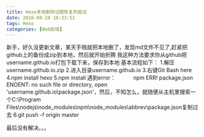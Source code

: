 ```yaml
---
title: Hexo本地删除试图恢复的尝试
date: 2016-08-28 18:33:51
tags: Hexo
categories: [Web前端]
---
```

新手，好久没更新文章，某天手贱就把本地删了，发现md文件不见了,赶紧把github上的备份成zip到本地，然后就开始折腾
我这种方法要求你从github把username.github.io打包下载下来，保存到本地
基本流程如下：
1.解压username.github.io.zip
2.进入目录username.github.io
3.右键Git Bash here
4.npm install hexo
5.npm install 遇到error：
　　　npm ERR! package.json ENOENT: no such file or directory, open 'username.github.io\package.json'，然后，不知怎么，就随便从主机里搜索一个C:\Program Files\nodejs\node_modules\npm\node_modules\abbrev\package.json复制过去
6.git push -f origin master

最后没有解决。。。
